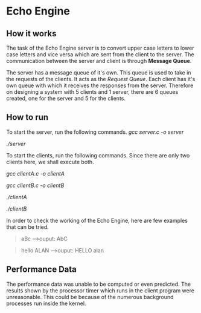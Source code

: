 # Echo Engine 

## How it works

The task of the Echo Engine server is to convert upper case letters to lower case letters and vice versa which are sent from the client to the server. The communication between the server and client is through **Message Queue**. 

The server has a message queue of it's own. This queue is used to take in the requests of the clients. It acts as the *Request Queue*. Each client has it's own queue with which it receives the responses from the server. Therefore on designing a system with 5 clients and 1 server, there are 6 queues created, one for the server and 5 for the clients. 

## How to run

To start the server, run the following commands.
*gcc server.c -o server*

*./server*

To start the clients, run the following commands. Since there are only two clients here, we shall execute both.

*gcc clientA.c -o clientA*

*gcc clientB.c -o clientB*

*./clientA*

*./clientB*

In order to check the working of the Echo Engine, here are few examples that can be tried.

> aBc -->ouput: AbC

> hello ALAN -->ouput: HELLO alan

## Performance Data

The performance data was unable to be computed or even predicted. The results shown by the processor timer which runs in the client program were unreasonable. This could be because of the numerous background processes run inside the kernel. 
